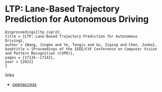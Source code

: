 # LTP: Lane-Based Trajectory Prediction for Autonomous Driving

```
@inproceedings{ltp_cvpr22,
title = {LTP: Lane-Based Trajectory Prediction for Autonomous Driving},
author = {Wang, Jingke and Ye, Tengju and Gu, Ziqing and Chen, Junbo},
booktitle = {Proceedings of the IEEE/CVF Conference on Computer Vision and Pattern Recognition (CVPR)},
pages = {17134--17142},
year = {2022}
}
```

links
- [openaccess](http://openaccess.thecvf.com//content/CVPR2022/html/Wang_LTP_Lane-Based_Trajectory_Prediction_for_Autonomous_Driving_CVPR_2022_paper.html)
